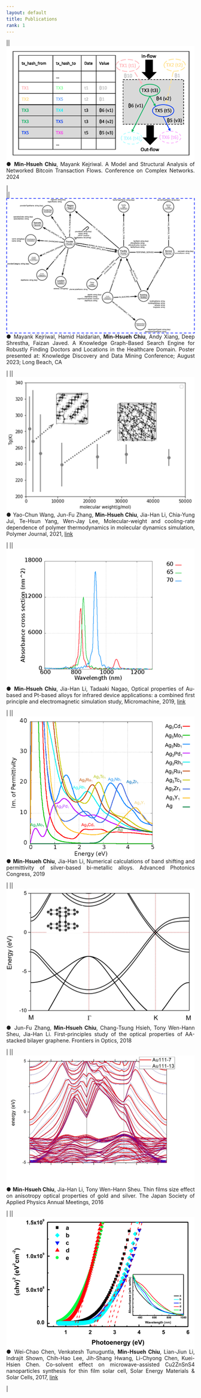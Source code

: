 ```yaml
---
layout: default
title: Publications
rank: 1
---
```

|<img class="publication_img" style="float: left;" src="/assets/images/publications/2023_btc.png">|<p style='text-align: justify;'> ●	**Min-Hsueh Chiu**, Mayank Kejriwal. A Model and Structural Analysis of Networked Bitcoin Transaction Flows. Conference on Complex Networks. 2024</p>|  
|<img class="publication_img" style="float: left;" src="/assets/images/publications/2023_KP_KDD.png">|<p style='text-align: justify;'> ●	Mayank Kejriwal, Hamid Haidarian, **Min-Hsueh Chiu**, Andy Xiang, Deep Shrestha, Faizan Javed. A Knowledge Graph-Based Search Engine for Robustly Finding Doctors and Locations in the Healthcare Domain. Poster presented at: Knowledge Discovery and Data Mining Conference; August 2023; Long Beach, CA</p>|
|<img class="publication_img" style="float: left;" src="/assets/images/publications/2021_MD.png">|<p style='text-align: justify;'> ●	Yao-Chun Wang, Jun-Fu Zhang, **Min-Hsueh Chiu**, Jia-Han Li, Chia-Yung Jui, Te-Hsun Yang, Wen-Jay Lee, Molecular-weight and cooling-rate dependence of polymer thermodynamics in molecular dynamics simulation, Polymer Journal, 2021, [link](https://www.nature.com/articles/s41428-020-00443-1)</p>|
|<img class="publication_img" style="float: left;" src="/assets/images/publications/2019_alloy.png">|<p style='text-align: justify;'> ●	**Min-Hsueh Chiu**, Jia-Han Li, Tadaaki Nagao, Optical properties of Au-based and Pt-based alloys for infrared device applications: a combined first principle and electromagnetic simulation study, Micromachine, 2019, [link](https://www.mdpi.com/2072-666X/10/1/73)</p>|
|<img class="publication_img" style="float: left;" src="/assets/images/publications/2019_band_shift.png">|<p style='text-align: justify;'> ●	**Min-Hsueh Chiu**, Jia-Han Li, Numerical calculations of band shifting and permittivity of silver-based bi-metallic alloys. Advanced Photonics Congress, 2019</p>|
|<img class="publication_img" style="float: left;" src="/assets/images/publications/2018_graphene.png">|<p style='text-align: justify;'> ●	Jun-Fu Zhang, **Min-Hsueh Chiu**, Chang-Tsung Hsieh, Tony Wen-Hann Sheu, Jia-Han Li. First-principles study of the optical properties of AA-stacked bilayer graphene. Frontiers in Optics, 2018</p>|
|<img class="publication_img" style="float: left;" src="/assets/images/publications/2016_JSAP_OSA.jpg">|<p style='text-align: justify;'> ●	**Min-Hsueh Chiu**, Jia-Han Li, Tony Wen-Hann Sheu. Thin films size effect on anisotropy optical properties of gold and silver. The Japan Society of Applied Physics Annual Meetings, 2016</p>|
|<img class="publication_img" style="float: left;" src="/assets/images/publications/2017_CZTS.png">|<p style='text-align: justify;'> ●	Wei-Chao Chen, Venkatesh Tunuguntla, **Min-Hsueh Chiu**, Lian-Jiun Li, Indrajit Shown, Chih-Hao Lee, Jih-Shang Hwang, Li-Chyong Chen, Kuei-Hsien Chen. Co-solvent effect on microwave-assisted Cu2ZnSnS4 nanoparticles synthesis for thin film solar cell, Solar Energy Materials & Solar Cells, 2017, [link](https://www.sciencedirect.com/science/article/abs/pii/S0927024816305359)</p>|